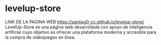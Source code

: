# levelup-store
LINK DE LA PAGINA WEB https://santiag0-cc.github.io/levelup-store/
LevelUp-Store es una página web desarrollada con apoyo de inteligencia artificial cuyo objetivo es ofrecer una plataforma moderna y accesible para la compra de videojuegos en línea. 
